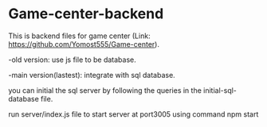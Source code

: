 # Game-center-backend
This is backend files for game center (Link: https://github.com/Yomost555/Game-center).

-old version: use js file to be database.

-main version(lastest): integrate with sql database. 

you can initial the sql server by following the queries in the initial-sql-database file.



run server/index.js file to start server at port3005 using command npm start
